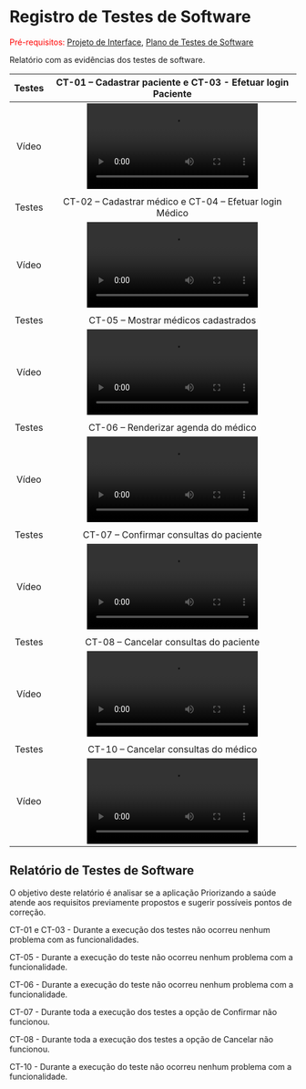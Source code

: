 # Registro de Testes de Software

<span style="color:red">Pré-requisitos: <a href="3-Projeto de Interface.md"> Projeto de Interface</a></span>, <a href="8-Plano de Testes de Software.md"> Plano de Testes de Software</a>

Relatório com as evidências dos testes de software.

| Testes 	| CT-01 – Cadastrar paciente e CT-03 - Efetuar login Paciente |
|:---:	|:---:	|
|	Vídeo 	| <video src="https://user-images.githubusercontent.com/58198111/198903172-20200ed2-f415-474f-9197-aded270c39e4.mp4"> |
|  	|  	|
| Testes 	| CT-02 – Cadastrar médico e CT-04 – Efetuar login Médico	|
|	Vídeo 	| <video src="https://user-images.githubusercontent.com/58198111/198903239-785d28e0-bdd9-40cc-80cf-a8f18cec34e9.mp4"> |
|  	|  	|
| Testes 	| CT-05 – Mostrar médicos cadastrados	|
|	Vídeo 	| <video src="https://user-images.githubusercontent.com/58198111/204144175-ad5eef5a-d690-4209-99aa-d868adc887cf.mp4"> |
|  	|  	|
| Testes 	| CT-06 – Renderizar agenda do médico	|
|	Vídeo 	| <video src="https://user-images.githubusercontent.com/58198111/204144200-d7a6358f-4187-4c36-aee5-ae134523d069.mp4"> |
|  	|  	|
| Testes 	| CT-07 – Confirmar consultas do paciente	|
|	Vídeo 	| <video src="https://user-images.githubusercontent.com/58198111/204144260-757c914a-d078-43fc-9fc9-6ac33fa0e971.mp4"> |
|  	|  	|
| Testes 	| CT-08 – Cancelar consultas do paciente	|
|	Vídeo 	| <video src="https://user-images.githubusercontent.com/58198111/204149600-6c6a83e8-6f4a-488b-bceb-28bc4da805fa.mp4"> |
|  	|  	|
| Testes 	| CT-10 – Cancelar consultas do médico	|
|	Vídeo 	| <video src="https://user-images.githubusercontent.com/58198111/204149609-58576a78-7a6a-4b77-ad4c-1b04b6dec8fd.mp4"> |
  
  <h2>Relatório de Testes de Software</h2>
  
O objetivo deste relatório é analisar se a aplicação Priorizando a saúde atende aos requisitos previamente propostos e sugerir possíveis pontos de correção.

CT-01 e CT-03 - Durante a execução dos testes não ocorreu nenhum problema com as funcionalidades.
  
CT-05 - Durante a execução do teste não ocorreu nenhum problema com a funcionalidade.
  
CT-06 - Durante a execução do teste não ocorreu nenhum problema com a funcionalidade.
  
CT-07 - Durante toda a execução dos testes a opção de Confirmar não funcionou.
  
CT-08 - Durante toda a execução dos testes a opção de Cancelar não funcionou.
  
CT-10 - Durante a execução do teste não ocorreu nenhum problema com a funcionalidade.






